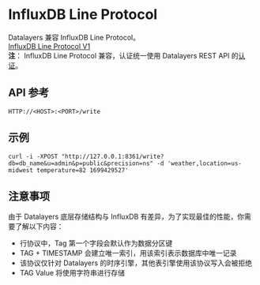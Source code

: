 # InfluxDB Line Protocol
Datalayers 兼容 InfluxDB Line Protocol。  
[InfluxDB Line Protocol V1](https://docs.influxdata.com/influxdb/v1/write_protocols/line_protocol_tutorial/)  
**注**： InfluxDB Line Protocol 兼容，认证统一使用 Datalayers REST API 的[认证](./auth-with-restapi.md)。

## API 参考

```SHELL
HTTP://<HOST>:<PORT>/write

```

## 示例 
```shell
curl -i -XPOST "http://127.0.0.1:8361/write?db=db_name&u=admin&p=public&precision=ns" -d 'weather,location=us-midwest temperature=82 1699429527'
```

## 注意事项
由于 Datalayers 底层存储结构与 InfluxDB 有差异，为了实现最佳的性能，你需要了解以下内容：
* 行协议中，Tag 第一个字段会默认作为数据分区键
* TAG + TIMESTAMP 会建立唯一索引，用该索引表示数据库中唯一记录
* 该协议仅针对 Datalayers 的时序引擎，其他表引擎使用该协议写入会被拒绝
* TAG Value 将使用字符串进行存储
